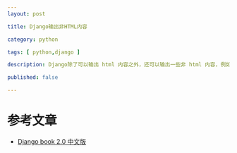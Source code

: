 ```yaml
---
layout: post

title: Django输出非HTML内容

category: python

tags: [ python,django ]

description: Django除了可以输出 html 内容之外，还可以输出一些非 html 内容，例如：图片、PDF、CSV 文件、JSON、RSS/Atom 聚合文件、站点地图等等。

published: false

---
```



# 参考文章

- [Django book 2.0 中文版](http://www.iteedu.com/webtech/python/djangocn2/chapter13.php)

